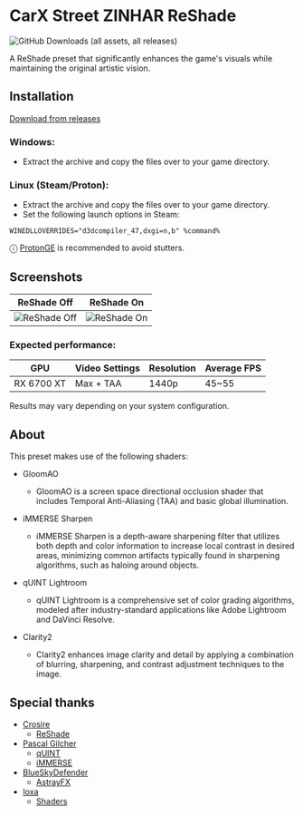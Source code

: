 # CarX Street ZINHAR ReShade
![GitHub Downloads (all assets, all releases)](https://img.shields.io/github/downloads/FaridZelli/CarX-Street-ReShade/total?style=for-the-badge&logo=github&label=Total%20Downloads&labelColor=blue&color=green&cacheSeconds=18000)
  
A ReShade preset that significantly enhances the game's visuals while maintaining the original artistic vision.

## Installation
[Download from releases](https://github.com/FaridZelli/CarX-Street-ReShade/releases)
### Windows:
- Extract the archive and copy the files over to your game directory.

### Linux (Steam/Proton):
- Extract the archive and copy the files over to your game directory.  
- Set the following launch options in Steam:
```
WINEDLLOVERRIDES="d3dcompiler_47,dxgi=n,b" %command%
```
ⓘ [ProtonGE](https://github.com/GloriousEggroll/proton-ge-custom) is recommended to avoid stutters.

## Screenshots

| ReShade Off | ReShade On |
| --- | --- |
| ![ReShade Off](https://github.com/FaridZelli/CarX-Street-ReShade/blob/main/images/Screenshot_20240917_124906.png) | ![ReShade On](https://github.com/FaridZelli/CarX-Street-ReShade/blob/main/images/Screenshot_20240917_124910.png) |

### Expected performance:
| GPU | Video Settings | Resolution | Average FPS |
| --- | --- | --- | --- |
| RX 6700 XT | Max + TAA | 1440p | 45~55 |
  
Results may vary depending on your system configuration.

## About
This preset makes use of the following shaders:

- GloomAO
  - GloomAO is a screen space directional occlusion shader that includes Temporal Anti-Aliasing (TAA) and basic global illumination.

- iMMERSE Sharpen
  - iMMERSE Sharpen is a depth-aware sharpening filter that utilizes both depth and color information to increase local contrast in desired areas, minimizing common artifacts typically found in sharpening algorithms, such as haloing around objects.

- qUINT Lightroom
  - qUINT Lightroom is a comprehensive set of color grading algorithms, modeled after industry-standard applications like Adobe Lightroom and DaVinci Resolve.

- Clarity2
  - Clarity2 enhances image clarity and detail by applying a combination of blurring, sharpening, and contrast adjustment techniques to the image.

## Special thanks
- [Crosire](https://github.com/crosire)
  - [ReShade](https://github.com/crosire/reshade)
- [Pascal Gilcher](https://github.com/martymcmodding)
  - [qUINT](https://github.com/martymcmodding/qUINT)
  - [iMMERSE](https://github.com/martymcmodding/iMMERSE)
- [BlueSkyDefender](https://github.com/BlueSkyDefender)
  - [AstrayFX](https://github.com/BlueSkyDefender/AstrayFX)
- [Ioxa](https://github.com/Ioxa53)
  - [Shaders](https://github.com/Ioxa53/reshade-shaders/tree/patch-1)
